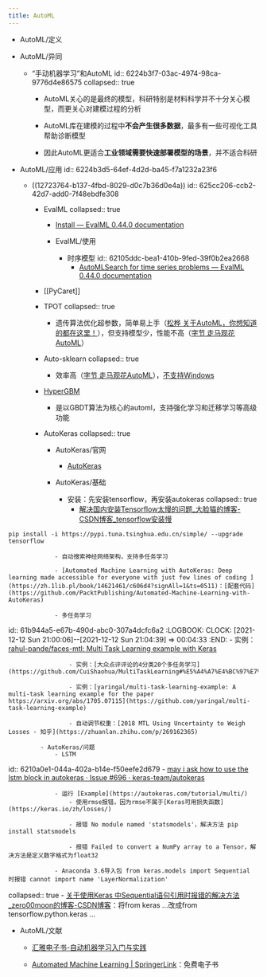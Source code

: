 ```yaml
---
title: AutoML
---
```


- AutoML/定义

- AutoML/异同
	 - “手动机器学习”和AutoML
id:: 6224b3f7-03ac-4974-98ca-9776d4e86575
collapsed:: true
		 - AutoML关心的是最终的模型，科研特别是材料科学并不十分关心模型，而更关心对建模过程的分析

		 - AutoML库在建模的过程中**不会产生很多数据**，最多有一些可视化工具帮助诊断模型

		 - 因此AutoML更适合**工业领域需要快速部署模型的场景**，并不适合科研

- AutoML/应用
id:: 6224b3d5-64ef-4d2d-ba45-f7a1232a23f6
	 - ((12723764-b137-4fbd-8029-d0c7b36d0e4a))
id:: 625cc206-ccb2-42d7-add0-7f48ebdfe308
		 - EvalML
collapsed:: true
			 - [Install — EvalML 0.44.0 documentation](https://evalml.alteryx.com/en/latest/install.html)

			 - EvalML/使用
				 - 时序模型
id:: 62105ddc-bea1-410b-9fed-39f0b2ea2668
					 - [AutoMLSearch for time series problems — EvalML 0.44.0 documentation](https://evalml.alteryx.com/en/latest/user_guide/timeseries.html)

		 - [[PyCaret]]

		 - TPOT
collapsed:: true
			 - 遗传算法优化超参数，简单易上手（[松桦 关于AutoML，你想知道的都在这里！](https://zhuanlan.zhihu.com/p/93109455)），但支持模型少，性能不高（[字节 走马观花AutoML](https://zhuanlan.zhihu.com/p/212512984)）

		 - Auto-sklearn
collapsed:: true
			 - 效率高（[字节 走马观花AutoML](https://zhuanlan.zhihu.com/p/212512984)），[不支持Windows](https://automl.github.io/auto-sklearn/master)

		 - [HyperGBM](https://hypergbm.readthedocs.io/en/latest/overview_about.html)
			 - 是以GBDT算法为核心的automl，支持强化学习和迁移学习等高级功能

		 - AutoKeras
collapsed:: true
			 - AutoKeras/官网
				 - [AutoKeras](https://autokeras.com/)

			 - AutoKeras/基础
				 - 安装：先安装tensorflow，再安装autokeras
collapsed:: true
					 - [解决国内安装Tensorflow太慢的问题_大脸猫的博客-CSDN博客_tensorflow安装慢](https://blog.csdn.net/qq_38890412/article/details/104339698)

```
pip install -i https://pypi.tuna.tsinghua.edu.cn/simple/ --upgrade tensorflow

```

				 - 自动搜索神经网络架构，支持多任务学习

				 - [Automated Machine Learning with AutoKeras: Deep learning made accessible for everyone with just few lines of coding ](https://zh.1lib.pl/book/14621461/c606d4?signAll=1&ts=0511)：[配套代码](https://github.com/PacktPublishing/Automated-Machine-Learning-with-AutoKeras)

				 - 多任务学习
id:: 61b944a5-e67b-490d-abc0-307a4dcfc6a2
:LOGBOOK:
CLOCK: [2021-12-12 Sun 21:00:06]--[2021-12-12 Sun 21:04:39] =>  00:04:33
:END:
					 - 实例：[rahul-pande/faces-mtl: Multi Task Learning example with Keras](https://github.com/rahul-pande/faces-mtl)

					 - 实例：[大众点评评论的4分类20个多任务学习](https://github.com/CuiShaohua/MultiTaskLearning#%E5%A4%A7%E4%BC%97%E7%82%B9%E8%AF%84%E8%AF%84%E8%AE%BA%E7%9A%844%E5%88%86%E7%B1%BB20%E4%B8%AA%E5%A4%9A%E4%BB%BB%E5%8A%A1%E5%AD%A6%E4%B9%A0)

					 - 实例：[yaringal/multi-task-learning-example: A multi-task learning example for the paper https://arxiv.org/abs/1705.07115](https://github.com/yaringal/multi-task-learning-example)

					 - 自动调节权重：[2018 MTL Using Uncertainty to Weigh Losses - 知乎](https://zhuanlan.zhihu.com/p/269162365)

			 - AutoKeras/问题
				 - LSTM
id:: 6210a0e1-044a-402a-b14e-f50eefe2d679
					 - [may i ask how to use the lstm block in autokeras · Issue #696 · keras-team/autokeras](https://github.com/keras-team/autokeras/issues/696)

				 - 运行 [Example](https://autokeras.com/tutorial/multi/)
					 - 使用rmse报错，因为rmse不属于[Keras可用损失函数](https://keras.io/zh/losses/)

					 - 报错 No module named 'statsmodels'，解决方法 pip install statsmodels

					 - 报错 Failed to convert a NumPy array to a Tensor，解决方法是定义数字格式为float32

				 - Anaconda 3.6导入包 from keras.models import Sequential 时报错 cannot import name 'LayerNormalization'
collapsed:: true
					 - [关于使用Keras 中Sequential语句引用时报错的解决方法_zero00moon的博客-CSDN博客](https://blog.csdn.net/zero00moon/article/details/111169088)：将from keras ...改成from tensorflow.python.keras ...

- AutoML/文献
	 - [汇雅电子书-自动机器学习入门与实践](http://book.sslibrary.com/book/card?cnFenlei=TP311.561&ssid=14740604&d=b73c60b976ee9bc1eb424d0724405ac5&isFromBW=true&isjgptjs=false)

	 - [Automated Machine Learning | SpringerLink](https://link.springer.com/book/10.1007/978-3-030-05318-5#toc)：免费电子书
